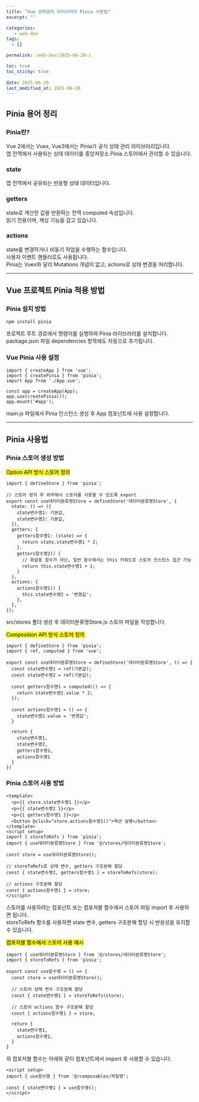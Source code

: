 ```yaml
---
title: "Vue 상태관리 라이브러리 Pinia 사용밥"
excerpt: ""

categories:
   - web-dev
tags:
  - []

permalink: /web-dev/2025-06-20-1

toc: true
toc_sticky: true
 
date: 2025-06-20
last_modified_at: 2025-06-20
---
```


## Pinia 용어 정리

### Pinia란?
Vue 2에서는 Vuex, Vue3에서는 Pinia가 공식 상태 관리 라이브러리입니다.  
앱 전역에서 사용되는 상태 데이터를 중앙저장소 Pinia 스토어에서 관리할 수 있습니다.

### state
앱 전역에서 공유되는 반응형 상태 데이터입니다.

### getters
state로 계산한 값을 반환하는 전역 computed 속성입니다.  
읽기 전용이며, 캐싱 기능을 갑고 있습니다.

### actions
state를 변경하거나 비동기 작업을 수행하는 함수입니다.  
사용자 이벤트 핸들러로도 사용됩니다.  
Pinia는 Vuex와 달리 Mutations 개념이 없고, actions로 상태 변경을 처리합니다.

---

## Vue 프로젝트 Pinia 적용 방법

### Pinia 설치 방법
```
npm install pinia
```
프로젝트 루트 경로에서 명령어를 실행하여 Pinia 라이브러리를 설치합니다.  
package.json 파일 dependencies 항목에도 자동으로 추가됩니다.

### Vue Pinia 사용 설정
```
import { createApp } from 'vue';
import { createPinia } from 'pinia';
import App from './App.vue';

const app = createApp(App);
app.use(createPinia());
app.mount('#app');
```
main.js 파일에서 Pinia 인스턴스 생성 후 App 컴포넌트에 사용 설정합니다.

---

## Pinia 사용법

### Pinia 스토어 생성 방법
<mark>Option API 방식 스토어 정의</mark>
```
import { defineStore } from 'pinia';

// 스토어 정의 후 외부에서 스토어를 사용할 수 있도록 export
export const use데이터분류명Store = defineStore('데이터분류명Store', {
  state: () => ({
    state변수명1: 기본값,
    state변수명2: 기본값,
  }),
  getters: {
    getters함수명1: (state) => {
      return state.state변수명1 * 2;
    },
    getters함수명2() {
      // 화살표 함수가 아닌, 일반 함수에서는 this 키워드로 스토어 인스턴스 접근 가능
      return this.state변수명1 + 1;
    }
  },
  actions: {
    actions함수명1() {
      this.state변수명2 = '변경값';
    },
  },
});
```
src/stores 폴더 생성 후 데이터분류명Store.js 스토어 파일을 작성합니다.

<mark>Composition API 방식 스토어 정의</mark>
```
import { defineStore } from 'pinia';
import { ref, computed } from 'vue';

export const use데이터분류명Store = defineStore('데이터분류명Store', () => {
  const state변수명1 = ref(기본값);
  const state변수명2 = ref(기본값);

  const getters함수명1 = computed(() => {
    return state변수명1.value * 2;
  });

  const actions함수명1 = () => {
    state변수명2.value = '변경값';
  }

  return {
    state변수명1,
    state변수명2,
    getters함수명1,
    actions함수명1
  }
})
```

### Pinia 스토어 사용 방법
```
<template>
  <p>{{ store.state변수명1 }}</p>
  <p>{{ state변수명2 }}</p>
  <p>{{ getters함수명1 }}</p>
  <button @click="store.actions함수명1()">액션 실행</button>
</template>
<script setup>
import { storeToRefs } from 'pinia';
import { use데이터분류명Store } from '@/stores/데이터분류명Store';

const store = use데이터분류명Store();

// storeToRefs로 상태 변수, getters 구조분해 할당
const { state변수명2, getters함수명1 } = storeToRefs(store);

// actions 구조분해 할당
const { actions함수명1 } = store;
</script>
```
스토어를 사용하려는 컴포넌트 또는 컴포저블 함수에서 스토어 파일 import 후 사용하면 됩니다.  
storeToRefs 함수를 사용하면 state 변수, getters 구조분해 할당 시 반응성을 유지할 수 있습니다.

<mark>컴포저블 함수에서 스토어 사용 예시</mark>
```
import { use데이터분류명Store } from '@/stores/데이터분류명Store';
import { storeToRefs } from 'pinia';

export const use함수명 = () => {
  const store = use데이터분류명Store();

  // 스토어 상태 변수 구조분해 할당
  const { state변수명1 } = storeToRefs(store);

  // 스토어 actions 함수 구조분해 할당
  const { actions함수명1 } = store;

  return {
    state변수명1,
    actions함수명1,
  }
}
```
위 컴포저블 함수는 아래와 같이 컴포넌트에서 import 후 사용할 수 있습니다.
```
<script setup>
import { use함수명 } from '@/composables/파일명';

const { state변수명1 } = use함수명();
</script>
```
